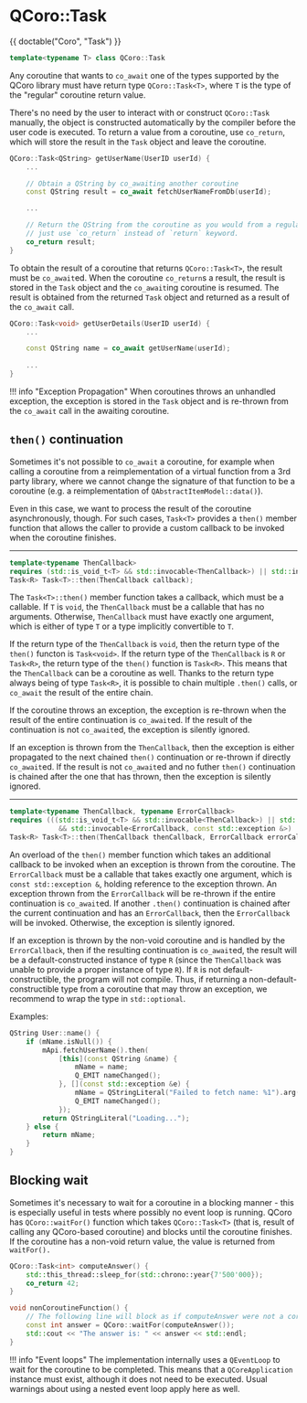 # QCoro::Task

{{ doctable("Coro", "Task") }}

```cpp
template<typename T> class QCoro::Task
```

Any coroutine that wants to `co_await` one of the types supported by the QCoro library must have
return type `QCoro::Task<T>`, where `T` is the type of the "regular" coroutine return value.

There's no need by the user to interact with or construct `QCoro::Task` manually, the object is
constructed automatically by the compiler before the user code is executed. To return a value
from a coroutine, use `co_return`, which will store the result in the `Task` object and leave
the coroutine. 

```cpp
QCoro::Task<QString> getUserName(UserID userId) {
    ...

    // Obtain a QString by co_awaiting another coroutine
    const QString result = co_await fetchUserNameFromDb(userId);

    ...

    // Return the QString from the coroutine as you would from a regular function,
    // just use `co_return` instead of `return` keyword.
    co_return result;
}
```

To obtain the result of a coroutine that returns `QCoro::Task<T>`, the result must be `co_await`ed.
When the coroutine `co_return`s a result, the result is stored in the `Task` object and the `co_await`ing
coroutine is resumed. The result is obtained from the returned `Task` object and returned as a result
of the `co_await` call.

```cpp
QCoro::Task<void> getUserDetails(UserID userId) {
    ...

    const QString name = co_await getUserName(userId);
    
    ...
}
```

!!! info "Exception Propagation"
    When coroutines throws an unhandled exception, the exception is stored in the `Task` object and
    is re-thrown from the `co_await` call in the awaiting coroutine.

## `then()` continuation

Sometimes it's not possible to `co_await` a coroutine, for example when calling a coroutine from a
reimplementation of a virtual function from a 3rd party library, where we cannot change the signature
of that function to be a coroutine (e.g. a reimplementation of `QAbstractItemModel::data()`).

Even in this case, we want to process the result of the coroutine asynchronously, though. For such
cases, `Task<T>` provides a `then()` member function that allows the caller to provide a custom
callback to be invoked when the coroutine finishes.

---

```cpp
template<typename ThenCallback>
requires (std::is_void_t<T> && std::invocable<ThenCallback>) || std::invocable<ThenCallback, T>
Task<R> Task<T>::then(ThenCallback callback);
```

The `Task<T>::then()` member function takes a callback, which must be a callable. If `T` is `void`, the `ThenCallback` 
must be a callable that has no arguments. Otherwise, `ThenCallback` must have exactly one argument, which is either of
type `T` or a type implicitly convertible to `T`.

If the return type of the `ThenCallback` is `void`, then the return type of the `then()` functon is `Task<void>`.
If the return type of the `ThenCallback` is `R` or `Task<R>`, the return type of the `then()` function is
`Task<R>`. This means that the `ThenCallback` can be a coroutine as well. Thanks to the return type always being
of type `Task<R>`, it is possible to chain multiple `.then()` calls, or `co_await` the result of the entire chain.

If the coroutine throws an exception, the exception is re-thrown when the result of the entire continuation is
`co_await`ed. If the result of the continuation is not `co_await`ed, the exception is silently ignored.

If an exception is thrown from the `ThenCallback`, then the exception is either propagated to the next chained
`then()` continuation or re-thrown if directly `co_await`ed. If the result is not `co_await`ed and no futher
`then()` continuation is chained after the one that has thrown, then the exception is silently ignored.

---

```cpp
template<typename ThenCallback, typename ErrorCallback>
requires (((std::is_void_t<T> && std::invocable<ThenCallback>) || std::invocable<ThenCallback, T>)
            && std::invocable<ErrorCallback, const std::exception &>)
Task<R> Task<T>::then(ThenCallback thenCallback, ErrorCallback errorCallback);
```

An overload of the `then()` member function which takes an additional callback to be invoked when an exception
is thrown from the coroutine. The `ErrorCallback` must be a callable that takes exactly one argument, which is
`const std::exception &`, holding reference to the exception thrown. An exception thrown from the `ErrorCallback`
will be re-thrown if the entire continuation is `co_await`ed. If another `.then()` continuation is chained
after the current continuation and has an `ErrorCallback`, then the `ErrorCallback` will be invoked. Otherwise,
the exception is silently ignored.

If an exception is thrown by the non-void coroutine and is handled by the `ErrorCallback`, then if the resulting
continuation is `co_await`ed, the result will be a default-constructed instance of type `R` (since the `ThenCallback`
was unable to provide a proper instance of type `R`). If `R` is not default-constructible, the program will not
compile. Thus, if returning a non-default-constructible type from a coroutine that may throw an exception, we
recommend to wrap the type in `std::optional`.

Examples:

```cpp
QString User::name() {
    if (mName.isNull()) {
        mApi.fetchUserName().then(
            [this](const QString &name) {
                mName = name;
                Q_EMIT nameChanged();
            }, [](const std::exception &e) {
                mName = QStringLiteral("Failed to fetch name: %1").arg(e.what());
                Q_EMIT nameChanged();
            });
        return QStringLiteral("Loading...");
    } else {
        return mName;
    }
}
```

## Blocking wait

Sometimes it's necessary to wait for a coroutine in a blocking manner - this is especially useful
in tests where possibly no event loop is running. QCoro has `QCoro::waitFor()` function
which takes `QCoro::Task<T>` (that is, result of calling any QCoro-based coroutine) and blocks
until the coroutine finishes. If the coroutine has a non-void return value, the value is returned
from `waitFor().`

```cpp
QCoro::Task<int> computeAnswer() {
    std::this_thread::sleep_for(std::chrono::year{7'500'000});
    co_return 42;
}

void nonCoroutineFunction() {
    // The following line will block as if computeAnswer were not a coroutine.
    const int answer = QCoro::waitFor(computeAnswer());
    std::cout << "The answer is: " << answer << std::endl;
}
```

!!! info "Event loops"
    The implementation internally uses a `QEventLoop` to wait for the coroutine to be completed.
    This means that a `QCoreApplication` instance must exist, although it does not need to be
    executed. Usual warnings about using a nested event loop apply here as well.
